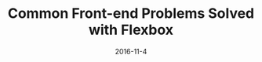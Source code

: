 ---
layout: none
title:  "Common Front-end Problems Solved with Flexbox"
date:   2016-11-4
categories: frontend tutorial
excerpt: "Flexbox has helped solve many layout issues that were once hacked around. These are four more common layout dilemmas Flexbox now helps solve."

featured-img: /img/posts/newhaven-io/bg.jpg

external_url: http://newhaven.io/blog/common-problems-solved-flexbox/
---